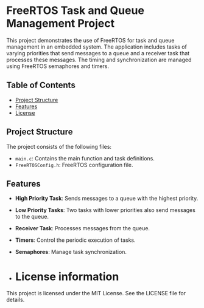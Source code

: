 # FreeRTOS Task and Queue Management Project

This project demonstrates the use of FreeRTOS for task and queue management in an embedded system. The application includes tasks of varying priorities that send messages to a queue and a receiver task that processes these messages. The timing and synchronization are managed using FreeRTOS semaphores and timers.

## Table of Contents
- [Project Structure](#project-structure)
- [Features](#features)
- [License](#license)

## Project Structure

The project consists of the following files:
- `main.c`: Contains the main function and task definitions.
- `FreeRTOSConfig.h`: FreeRTOS configuration file.

## Features

- **High Priority Task**: Sends messages to a queue with the highest priority.
- **Low Priority Tasks**: Two tasks with lower priorities also send messages to the queue.
- **Receiver Task**: Processes messages from the queue.
- **Timers**: Control the periodic execution of tasks.
- **Semaphores**: Manage task synchronization.

- # License information
This project is licensed under the MIT License. See the LICENSE file for details.
